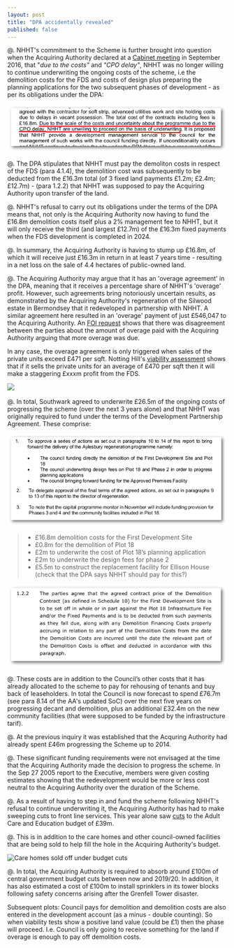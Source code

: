 ```yaml
---
layout: post
title: "DPA accidentally revealed"
published: false
---
```

@. NHHT's commitment to the Scheme is further brought into question when the Acquiring Authority declared at a [Cabinet meeting](http://moderngov.southwark.gov.uk/documents/s63817/Report.Aylesbury%20Regeneration%20Delivery.pdf) in September 2016, that "_due to the costs"_ and _"CPO delay"_, NHHT was no longer willing to continue underwriting the ongoing costs of the scheme, i.e the demolition costs for the FDS and costs of design plus preparing the planning applications for the two subsequent phases of development - as per its obligations under the DPA: 

![Extract from Sep 2016 Cabinet report](/img/nhhtunderwrite.png)


@. The DPA stipulates that NHHT must pay the demoliton costs in respect of the FDS (para 4.1.4), the demolition cost was subsequently to be deducted from the £16.3m total (of 3 fixed land payments £1.2m; £2.4m; £12.7m) - (para 1.2.2) that NHHT was supposed to pay the Acquiring Authority upon transfer of the land.

@. NHHT's refusal to carry out its obligations under the terms of the DPA means that, not only is the Acquiring Authority now having to fund the £16.8m demolition costs itself plus a 2% management fee to NHHT, but it will only receive the third (and largest £12.7m) of the £16.3m fixed payments when the FDS development is completed in 2024. 

@. In summary, the Acquiring Authority is having to stump up £16.8m, of which it will receive just £16.3m in return in at least 7 years time - resulting in a net loss on the sale of 4.4 hectares of public-owned land.

@. The Acquiring Authority may argue that it has an 'overage agreement' in the DPA, meaning that it receives a percentage share of NHHT's 'overage' profit. However, such agreements bring notoriously uncertain results, as demonstrated by the Acquiring Authority's regeneration of the Silwood estate in Bermondsey that it redeveloped in partnership with NHHT. A similar agreement here resulted in an 'overage' payment of just £546,047 to the Acquiring Authority. An [FOI request](https://www.whatdotheyknow.com/request/silwood_estate_regeneration_site/new) shows that there was disagreement between the parties about the amount of overage paid with the Acquiring Authority arguing that more overage was due.

In any case, the overage agreement is only triggered when sales of the private units exceed £471 per sqft. Notting Hill's [viability assessment](http://35percent.org/img/document.pdf) shows that if it sells the private units for an average of £470 per sqft then it will make a staggering £xxxm profit from the FDS. 

![](http://35percent.org/img/profitshare.png)

@. In total, Southwark agreed to underwrite £26.5m of the ongoing costs of progressing the scheme (over the next 3 years alone) and that NHHT was originally required to fund under the terms of the Development Partnership Agreement. These comprise:

![](/img/dpafunding.png)

> * £16.8m demolition costs for the First Development Site
> * £0.8m for the demolition of Plot 18
> * £2m to underwrite the cost of Plot 18’s planning application
> * £2m to underwrite the design fees for phase 2
> * £5.5m to construct the replacement facility for Ellison House (check that the DPA says NHHT should pay for this?)

![Extract from DPA](/img/democostsdpa.png)

@. These costs are in addition to the Council’s other costs that it has already allocated to the scheme to pay for rehousing of tenants and buy back of leaseholders. In total the Council is now forecast to spend £76.7m (see para 8.14 of the AA's updated SoC) over the next five years on progressing decant and demolition, plus an additional £32.4m on the new community facilities (that were supposed to be funded by the infrastructure tarif).

@. At the previous inquiry it was established that the Acquring Authority had already spent £46m progressing the Scheme up to 2014.

@. These significant funding requirements were not envisaged at the time that the Acquiring Authority made the decision to progress the scheme. In the Sep 27 2005 report to the Executive, members were given costing estimates showing that the redevelopment would be more or less cost neutral to the Acquiring Authority over the duration of the Scheme. 

@. As a result of having to step in and fund the scheme following NHHT's refusal to continue underwriting it, the Acquiring Authority has had to make sweeping cuts to front line services. This year alone saw [cuts](http://moderngov.southwark.gov.uk/documents/s59115/Policy%20and%20Resources%20Strategy%20201617%20to%20201819.pdf) to the Adult Care and Education budget of £39m.

@. This is in addition to the care homes and other council-owned facilities that are being sold to help fill the hole in the Acquiring Authority's budget.

![Care homes sold off under budget cuts](http://35percent.org/img/carehomesshutdown.jpg)

@. In total, the Acquiring Authority is required to absorb around £100m of central government budget cuts between now and 2019/20. In addition, it has also estimated a cost of £100m to install sprinklers in its tower blocks following safety concerns arising after the Grenfell Tower disaster.


Subsequent plots: Council pays for demolition and demolition costs are also entered in the development account (as a minus - double counting). So when viability tests show a positive land value (could be £1) then the phase will proceed. I.e. Council is only going to receive something for the land if overage is enough to pay off demolition costs.

